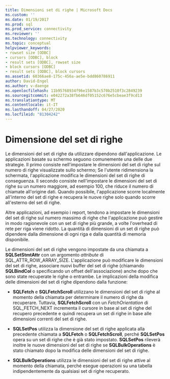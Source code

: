 ```yaml
---
title: Dimensioni set di righe | Microsoft Docs
ms.custom: ''
ms.date: 01/19/2017
ms.prod: sql
ms.prod_service: connectivity
ms.reviewer: ''
ms.technology: connectivity
ms.topic: conceptual
helpviewer_keywords:
- rowset size [ODBC]
- cursors [ODBC], block
- result sets [ODBC], rowset size
- block cursors [ODBC]
- result sets [ODBC], block cursors
ms.assetid: 60366ae8-175c-456a-ae5e-bdd860786911
author: David-Engel
ms.author: v-daenge
ms.openlocfilehash: 11b95768934f96e1587b3c570b2510f3c2849239
ms.sourcegitcommit: e042272a38fb646df05152c676e5cbeae3f9cd13
ms.translationtype: MT
ms.contentlocale: it-IT
ms.lasthandoff: 04/27/2020
ms.locfileid: "81304242"
---
```

# <a name="rowset-size"></a>Dimensione del set di righe
Le dimensioni del set di righe da utilizzare dipendono dall'applicazione. Le applicazioni basate su schermo seguono comunemente una delle due strategie. Il primo consiste nell'impostare le dimensioni del set di righe sul numero di righe visualizzate sullo schermo; Se l'utente ridimensiona la schermata, l'applicazione modifica le dimensioni del set di righe di conseguenza. Il secondo consiste nell'impostare le dimensioni del set di righe su un numero maggiore, ad esempio 100, che riduce il numero di chiamate all'origine dati. Quando possibile, l'applicazione scorre localmente all'interno del set di righe e recupera le nuove righe solo quando scorre all'esterno del set di righe.  
  
 Altre applicazioni, ad esempio i report, tendono a impostare le dimensioni del set di righe sul numero massimo di righe che l'applicazione può gestire in modo ragionevole con un set di righe più grande, a volte l'overhead di rete per riga viene ridotto. La quantità di dimensioni di un set di righe può dipendere dalla dimensione di ogni riga e dalla quantità di memoria disponibile.  
  
 Le dimensioni del set di righe vengono impostate da una chiamata a **SQLSetStmtAttr** con un argomento *attribute* di SQL_ATTR_ROW_ARRAY_SIZE. L'applicazione può modificare le dimensioni del set di righe, associare nuovi buffer del set di righe (chiamando **SQLBindCol** o specificando un offset dell'associazione) anche dopo che sono state recuperate le righe o entrambe. Le implicazioni della modifica delle dimensioni del set di righe dipendono dalla funzione:  
  
-   **SQLFetch** e **SQLFetchScroll** utilizzano le dimensioni del set di righe al momento della chiamata per determinare il numero di righe da recuperare. Tuttavia, **SQLFetchScroll** con un *FetchOrientation* di SQL_FETCH_NEXT incrementa il cursore in base al set di righe del recupero precedente e quindi recupera un set di righe in base alle dimensioni correnti del set di righe.  
  
-   **SQLSetPos** utilizza la dimensione del set di righe applicata alla precedente chiamata a **SQLFetch** o **SQLFetchScroll**, perché **SQLSetPos** opera su un set di righe che è già stato impostato. **SQLSetPos** rileverà inoltre le nuove dimensioni del set di righe se **SQLBulkOperations** è stato chiamato dopo la modifica delle dimensioni del set di righe.  
  
-   **SQLBulkOperations** utilizza le dimensioni del set di righe attive al momento della chiamata, perché esegue operazioni su una tabella indipendentemente da qualsiasi set di righe recuperato.
